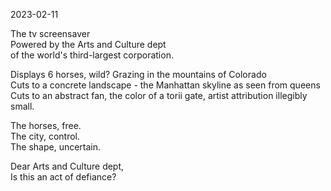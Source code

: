 2023-02-11

The tv screensaver<br/>
Powered by the Arts and Culture dept<br/>
of the world's third-largest corporation.

Displays 6 horses, wild? Grazing in the mountains of Colorado<br/>
Cuts to a concrete landscape - the Manhattan skyline as seen from queens<br/>
Cuts to an abstract fan, the color of a torii gate, artist attribution illegibly small.

The horses, free.<br/>
The city, control.<br/>
The shape, uncertain.

Dear Arts and Culture dept,<br/>
Is this an act of defiance?
